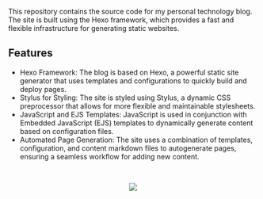 This repository contains the source code for my personal technology blog. The site is built using the Hexo framework, which provides a fast and flexible infrastructure for generating static websites.

## Features
- Hexo Framework: The blog is based on Hexo, a powerful static site generator that uses templates and configurations to quickly build and deploy pages.
- Stylus for Styling: The site is styled using Stylus, a dynamic CSS preprocessor that allows for more flexible and maintainable stylesheets.
- JavaScript and EJS Templates: JavaScript is used in conjunction with Embedded JavaScript (EJS) templates to dynamically generate content based on configuration files.
- Automated Page Generation: The site uses a combination of templates, configuration, and content markdown files to autogenerate pages, ensuring a seamless workflow for adding new content.
<br>
<p align="center">
  <img src="https://dxrgrabowski.github.io/images/DXR_cut_rounded.png" />
</p>
